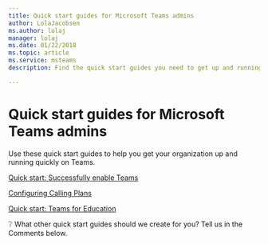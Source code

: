 ```yaml
---
title: Quick start guides for Microsoft Teams admins
author: LolaJacobsen
ms.author: lolaj
manager: lolaj
ms.date: 01/22/2018
ms.topic: article
ms.service: msteams
description: Find the quick start guides you need to get up and running with Microsoft Teams.

---
```


Quick start guides for Microsoft Teams admins
=====================================

Use these quick start guides to help you get your organization up and running quickly on Teams. 

[Quick start: Successfully enable Teams](quick-start-enable-Teams.md)

[Configuring Calling Plans](configuring-teams-calling-quickstartguide.md)

[Quick start: Teams for Education](teams-quick-start-edu.yml)

:grey_question: What other quick start guides should we create for you? Tell us in the Comments below.